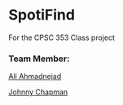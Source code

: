 # SpotiFind

For the CPSC 353 Class project

### Team Member:
[Ali Ahmadnejad](https://github.com/aliahmadnejad)

[Johnny Chapman](https://github.com/johnnycchapman)
